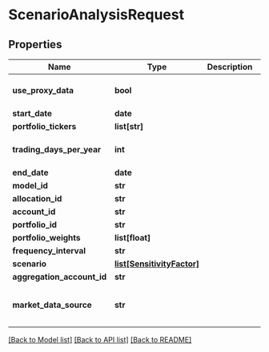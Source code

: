 # ScenarioAnalysisRequest

## Properties
Name | Type | Description | Notes
------------ | ------------- | ------------- | -------------
**use_proxy_data** | **bool** |  | [optional] [default to False]
**start_date** | **date** |  | [optional] 
**portfolio_tickers** | **list[str]** |  | [optional] 
**trading_days_per_year** | **int** |  | [optional] [default to 252]
**end_date** | **date** |  | [optional] 
**model_id** | **str** |  | [optional] 
**allocation_id** | **str** |  | [optional] 
**account_id** | **str** |  | [optional] 
**portfolio_id** | **str** |  | [optional] 
**portfolio_weights** | **list[float]** |  | [optional] 
**frequency_interval** | **str** |  | 
**scenario** | [**list[SensitivityFactor]**](SensitivityFactor.md) |  | 
**aggregation_account_id** | **str** |  | [optional] 
**market_data_source** | **str** |  | [optional] [default to 'nucleus']

[[Back to Model list]](../README.md#documentation-for-models) [[Back to API list]](../README.md#documentation-for-api-endpoints) [[Back to README]](../README.md)


